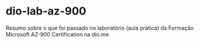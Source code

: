 # dio-lab-az-900
Resumo sobre o que foi passado no laboratório (aula prática) da Formação Microsoft AZ-900 Certification na dio.me.
